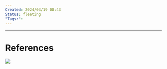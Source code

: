 ```yaml
---
Created: 2024/03/19 08:43
Status: fleeting
"Tags:":
---
```


---
# References
![](https://www.youtube.com/watch?v=sMkF78xlygs&list=PLmwaCUBw5TkIrGOm_CqB8MDqyrkhJmSse&index=6)